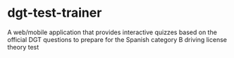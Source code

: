 # dgt-test-trainer
A web/mobile application that provides interactive quizzes based on the official DGT questions to prepare for the Spanish category B driving license theory test
